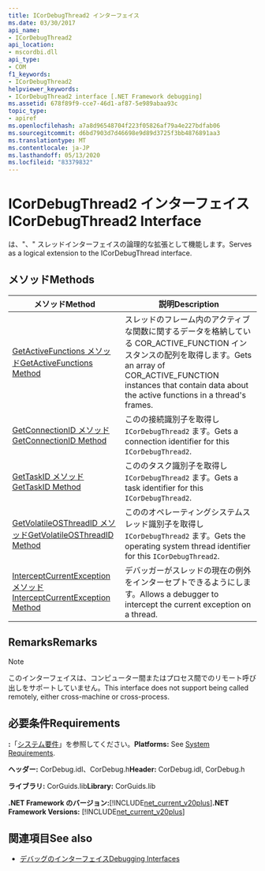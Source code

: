 ```yaml
---
title: ICorDebugThread2 インターフェイス
ms.date: 03/30/2017
api_name:
- ICorDebugThread2
api_location:
- mscordbi.dll
api_type:
- COM
f1_keywords:
- ICorDebugThread2
helpviewer_keywords:
- ICorDebugThread2 interface [.NET Framework debugging]
ms.assetid: 678f89f9-cce7-46d1-af87-5e989abaa93c
topic_type:
- apiref
ms.openlocfilehash: a7a8d96548704f223f05826af79a4e227bdfab06
ms.sourcegitcommit: d6bd7903d7d46698e9d89d3725f3bb4876891aa3
ms.translationtype: MT
ms.contentlocale: ja-JP
ms.lasthandoff: 05/13/2020
ms.locfileid: "83379832"
---
```

# <a name="icordebugthread2-interface"></a><span data-ttu-id="25ecb-102">ICorDebugThread2 インターフェイス</span><span class="sxs-lookup"><span data-stu-id="25ecb-102">ICorDebugThread2 Interface</span></span>
<span data-ttu-id="25ecb-103">は、"、" スレッドインターフェイスの論理的な拡張として機能します。</span><span class="sxs-lookup"><span data-stu-id="25ecb-103">Serves as a logical extension to the ICorDebugThread interface.</span></span>  
  
## <a name="methods"></a><span data-ttu-id="25ecb-104">メソッド</span><span class="sxs-lookup"><span data-stu-id="25ecb-104">Methods</span></span>  
  
|<span data-ttu-id="25ecb-105">メソッド</span><span class="sxs-lookup"><span data-stu-id="25ecb-105">Method</span></span>|<span data-ttu-id="25ecb-106">説明</span><span class="sxs-lookup"><span data-stu-id="25ecb-106">Description</span></span>|  
|------------|-----------------|  
|[<span data-ttu-id="25ecb-107">GetActiveFunctions メソッド</span><span class="sxs-lookup"><span data-stu-id="25ecb-107">GetActiveFunctions Method</span></span>](icordebugthread2-getactivefunctions-method.md)|<span data-ttu-id="25ecb-108">スレッドのフレーム内のアクティブな関数に関するデータを格納している COR_ACTIVE_FUNCTION インスタンスの配列を取得します。</span><span class="sxs-lookup"><span data-stu-id="25ecb-108">Gets an array of COR_ACTIVE_FUNCTION instances that contain data about the active functions in a thread's frames.</span></span>|  
|[<span data-ttu-id="25ecb-109">GetConnectionID メソッド</span><span class="sxs-lookup"><span data-stu-id="25ecb-109">GetConnectionID Method</span></span>](icordebugthread2-getconnectionid-method.md)|<span data-ttu-id="25ecb-110">このの接続識別子を取得し `ICorDebugThread2` ます。</span><span class="sxs-lookup"><span data-stu-id="25ecb-110">Gets a connection identifier for this `ICorDebugThread2`.</span></span>|  
|[<span data-ttu-id="25ecb-111">GetTaskID メソッド</span><span class="sxs-lookup"><span data-stu-id="25ecb-111">GetTaskID Method</span></span>](icordebugthread2-gettaskid-method.md)|<span data-ttu-id="25ecb-112">こののタスク識別子を取得し `ICorDebugThread2` ます。</span><span class="sxs-lookup"><span data-stu-id="25ecb-112">Gets a task identifier for this `ICorDebugThread2`.</span></span>|  
|[<span data-ttu-id="25ecb-113">GetVolatileOSThreadID メソッド</span><span class="sxs-lookup"><span data-stu-id="25ecb-113">GetVolatileOSThreadID Method</span></span>](icordebugthread2-getvolatileosthreadid-method.md)|<span data-ttu-id="25ecb-114">こののオペレーティングシステムスレッド識別子を取得し `ICorDebugThread2` ます。</span><span class="sxs-lookup"><span data-stu-id="25ecb-114">Gets the operating system thread identifier for this `ICorDebugThread2`.</span></span>|  
|[<span data-ttu-id="25ecb-115">InterceptCurrentException メソッド</span><span class="sxs-lookup"><span data-stu-id="25ecb-115">InterceptCurrentException Method</span></span>](icordebugthread2-interceptcurrentexception-method.md)|<span data-ttu-id="25ecb-116">デバッガーがスレッドの現在の例外をインターセプトできるようにします。</span><span class="sxs-lookup"><span data-stu-id="25ecb-116">Allows a debugger to intercept the current exception on a thread.</span></span>|  
  
## <a name="remarks"></a><span data-ttu-id="25ecb-117">Remarks</span><span class="sxs-lookup"><span data-stu-id="25ecb-117">Remarks</span></span>  
  
> [!NOTE]
> <span data-ttu-id="25ecb-118">このインターフェイスは、コンピューター間またはプロセス間でのリモート呼び出しをサポートしていません。</span><span class="sxs-lookup"><span data-stu-id="25ecb-118">This interface does not support being called remotely, either cross-machine or cross-process.</span></span>  
  
## <a name="requirements"></a><span data-ttu-id="25ecb-119">必要条件</span><span class="sxs-lookup"><span data-stu-id="25ecb-119">Requirements</span></span>  
 <span data-ttu-id="25ecb-120">**:**「[システム要件](../../get-started/system-requirements.md)」を参照してください。</span><span class="sxs-lookup"><span data-stu-id="25ecb-120">**Platforms:** See [System Requirements](../../get-started/system-requirements.md).</span></span>  
  
 <span data-ttu-id="25ecb-121">**ヘッダー:** CorDebug.idl、CorDebug.h</span><span class="sxs-lookup"><span data-stu-id="25ecb-121">**Header:** CorDebug.idl, CorDebug.h</span></span>  
  
 <span data-ttu-id="25ecb-122">**ライブラリ:** CorGuids.lib</span><span class="sxs-lookup"><span data-stu-id="25ecb-122">**Library:** CorGuids.lib</span></span>  
  
 <span data-ttu-id="25ecb-123">**.NET Framework のバージョン:**[!INCLUDE[net_current_v20plus](../../../../includes/net-current-v20plus-md.md)]</span><span class="sxs-lookup"><span data-stu-id="25ecb-123">**.NET Framework Versions:** [!INCLUDE[net_current_v20plus](../../../../includes/net-current-v20plus-md.md)]</span></span>  
  
## <a name="see-also"></a><span data-ttu-id="25ecb-124">関連項目</span><span class="sxs-lookup"><span data-stu-id="25ecb-124">See also</span></span>

- [<span data-ttu-id="25ecb-125">デバッグのインターフェイス</span><span class="sxs-lookup"><span data-stu-id="25ecb-125">Debugging Interfaces</span></span>](debugging-interfaces.md)
